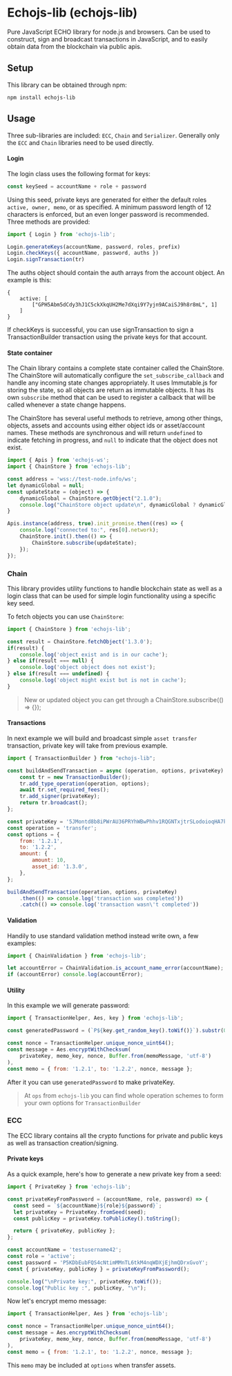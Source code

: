 
# Echojs-lib (echojs-lib)

Pure JavaScript ECHO library for node.js and browsers. Can be used to construct, sign and broadcast transactions in JavaScript, and to easily obtain data from the blockchain via public apis.


## Setup

This library can be obtained through npm:
```
npm install echojs-lib
```

## Usage

Three sub-libraries are included: `ECC`, `Chain` and `Serializer`. Generally only the `ECC` and `Chain` libraries need to be used directly.

#### Login
The login class uses the following format for keys:

```javascript
const keySeed = accountName + role + password
```

Using this seed, private keys are generated for either the default roles `active, owner, memo`, or as specified. A minimum password length of 12 characters is enforced, but an even longer password is recommended. Three methods are provided:

```javascript
import { Login } from 'echojs-lib';

Login.generateKeys(accountName, password, roles, prefix)
Login.checkKeys({ accountName, password, auths })
Login.signTransaction(tr)
```

The auths object should contain the auth arrays from the account object. An example is this:

```
{
    active: [
        ["GPH5Abm5dCdy3hJ1C5ckXkqUH2Me7dXqi9Y7yjn9ACaiSJ9h8r8mL", 1]
    ]
}
```

If checkKeys is successful, you can use signTransaction to sign a TransactionBuilder transaction using the private keys for that account.

#### State container
The Chain library contains a complete state container called the ChainStore. The ChainStore will automatically configure the `set_subscribe_callback` and handle any incoming state changes appropriately. It uses Immutable.js for storing the state, so all objects are return as immutable objects. It has its own `subscribe` method that can be used to register a callback that will be called whenever a state change happens.

The ChainStore has several useful methods to retrieve, among other things, objects, assets and accounts using either object ids or asset/account names. These methods are synchronous and will return `undefined` to indicate fetching in progress, and `null` to indicate that the object does not exist.

```javascript
import { Apis } from 'echojs-ws';
import { ChainStore } from 'echojs-lib';

const address = 'wss://test-node.info/ws';
let dynamicGlobal = null;
const updateState = (object) => {
    dynamicGlobal = ChainStore.getObject("2.1.0");
    console.log("ChainStore object update\n", dynamicGlobal ? dynamicGlobal.toJS() : dynamicGlobal);
}

Apis.instance(address, true).init_promise.then((res) => {
    console.log("connected to:", res[0].network);
    ChainStore.init().then(() => {
        ChainStore.subscribe(updateState);
    });
});
```

### Chain
This library provides utility functions to handle blockchain state as well as a login class that can be used for simple login functionality using a specific key seed.

To fetch objects you can use `ChainStore`:
```javascript
import { ChainStore } from 'echojs-lib';

const result = ChainStore.fetchObject('1.3.0');
if(result) {
	console.log('object exist and is in our cache');
} else if(result === null) {
	console.log('object object does not exist');
} else if(result === undefined) {
	console.log('object might exist but is not in cache');
}
```
> New or updated object you can get through a ChainStore.subscribe(() => {});

#### Transactions
In next example we will build and broadcast simple `asset transfer` transaction, private key will take from previous example.
```javascript
import { TransactionBuilder } from "echojs-lib";

const buildAndSendTransaction = async (operation, options, privateKey) => {
	const tr = new TransactionBuilder();
	tr.add_type_operation(operation, options);
	await tr.set_required_fees();
	tr.add_signer(privateKey);
	return tr.broadcast();
};

const privateKey = '5JMontd8b8iPWrAU36PRYhWBwPhhv1RQGNTxjtrSLodoioqHA7k';
const operation = 'transfer';
const options = {
	from: '1.2.1',
	to: '1.2.2',
	amount: {
		amount: 10,
		asset_id: '1.3.0',
	},
};

buildAndSendTransaction(operation, options, privateKey)
	.then(() => console.log('transaction was completed'))
	.catch(() => console.log('transaction wasn\'t completed'))
```


#### Validation
Handily to use standard validation method instead write own, a few examples:
```javascript
import { ChainValidation } from 'echojs-lib';

let accountError = ChainValidation.is_account_name_error(accountName);
if (accountError) console.log(accountError);
```
#### Utility
In this example we will generate password:
```javascript
import { TransactionHelper, Aes, key } from 'echojs-lib';

const generatedPassword = (`P${key.get_random_key().toWif()}`).substr(0, 45);

const nonce = TransactionHelper.unique_nonce_uint64();
const message = Aes.encryptWithChecksum(
	privateKey, memo_key, nonce, Buffer.from(memoMessage, 'utf-8')
),
const memo = { from: '1.2.1', to: '1.2.2', nonce, message };
```
After it you can use `generatedPassword` to make privateKey.

> At `ops` from `echojs-lib` you can find whole operation schemes to form your own options for `TransactionBuilder`

### ECC
The ECC library contains all the crypto functions for private and public keys as well as transaction creation/signing.

#### Private keys
As a quick example, here's how to generate a new private key from a seed:

```javascript
import { PrivateKey } from 'echojs-lib';

const privateKeyFromPassword = (accountName, role, password) => {
  const seed = `${accountName}${role}${password}`;
  let privateKey = PrivateKey.fromSeed(seed);
  const publicKey = privateKey.toPublicKey().toString();

  return { privateKey, publicKey };
};

const accountName = 'testusername42';
const role = 'active';
const password = 'P5KDbEubFQS4cNtimMMnTL6tkM4nqWDXjEjhmQDrxGvoY';
const { privateKey, publicKey } = privateKeyFromPassword();

console.log("\nPrivate key:", privateKey.toWif());
console.log("Public key :", publicKey, "\n");
```
Now let's encrypt memo message:
```javascript
import { TransactionHelper, Aes } from 'echojs-lib';

const nonce = TransactionHelper.unique_nonce_uint64();
const message = Aes.encryptWithChecksum(
	privateKey, memo_key, nonce, Buffer.from(memoMessage, 'utf-8')
),
const memo = { from: '1.2.1', to: '1.2.2', nonce, message };
```

This `memo` may be included at `options` when transfer assets.

